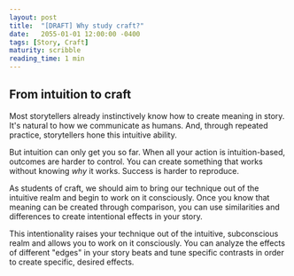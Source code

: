 ```yaml
---
layout: post
title:  "[DRAFT] Why study craft?"
date:   2055-01-01 12:00:00 -0400
tags: [Story, Craft]
maturity: scribble
reading_time: 1 min
---
```


## From intuition to craft

Most storytellers already instinctively know how to create meaning in story. It's natural to how we communicate as humans. And, through repeated practice, storytellers hone this intuitive ability.

But intuition can only get you so far. When all your action is intuition-based, outcomes are harder to control. You can create something that works without knowing _why_ it works. Success is harder to reproduce.

As students of craft, we should aim to bring our technique out of the intuitive realm and begin to work on it consciously. Once you know that meaning can be created through comparison, you can use similarities and differences to create intentional effects in your story. 

This intentionality raises your technique out of the intuitive, subconscious realm and allows you to work on it consciously. You can analyze the effects of different "edges" in your story beats and tune specific contrasts in order to create specific, desired effects.